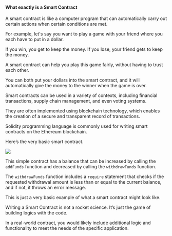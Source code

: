 #### What exactly is a Smart Contract

A smart contract is like a computer program that can automatically carry out certain actions when certain conditions are met.

For example, let's say you want to play a game with your friend where you each have to put in a dollar.

If you win, you get to keep the money. If you lose, your friend gets to keep the money.

A smart contract can help you play this game fairly, without having to trust each other.

You can both put your dollars into the smart contract, and it will automatically give the money to the winner when the game is over.

Smart contracts can be used in a variety of contexts, including financial transactions, supply chain management, and even voting systems.

They are often implemented using blockchain technology, which enables the creation of a secure and transparent record of transactions.

Solidity programming language is commonly used for writing smart contracts on the Ethereum blockchain.

Here’s the very basic smart contract.

![](https://pbs.twimg.com/media/FkpgibVUoAAxryw?format=jpg&name=large)

This simple contract has a balance that can be increased by calling the `addFunds` function and decreased by calling the `withdrawFunds` function.

The `withdrawFunds` function includes a `require` statement that checks if the requested withdrawal amount is less than or equal to the current balance, and if not, it throws an error message.

This is just a very basic example of what a smart contract might look like.

Writing a Smart Contract is not a rocket science. It’s just the game of building logics with the code.

In a real-world contract, you would likely include additional logic and functionality to meet the needs of the specific application.
